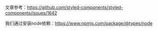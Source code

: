 文章参考：https://github.com/styled-components/styled-components/issues/1642

我们通过安装node依赖：https://www.npmjs.com/package/@types/node


